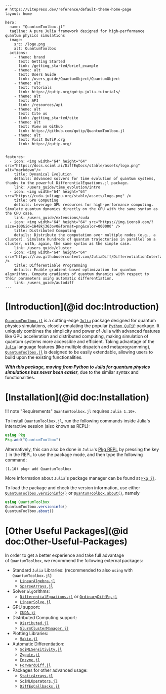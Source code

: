 ```@raw html
---
# https://vitepress.dev/reference/default-theme-home-page
layout: home

hero:
  name: "QuantumToolbox.jl"
  tagline: A pure Julia framework designed for high-performance quantum physics simulations
  image:
    src: /logo.png
    alt: QuantumToolbox
  actions:
    - theme: brand
      text: Getting Started
      link: /getting_started/brief_example
    - theme: alt
      text: Users Guide
      link: /users_guide/QuantumObject/QuantumObject
    - theme: alt
      text: Tutorials
      link: https://qutip.org/qutip-julia-tutorials/
    - theme: alt
      text: API
      link: /resources/api
    - theme: alt
      text: Cite us
      link: /getting_started/cite
    - theme: alt
      text: View on Github
      link: https://github.com/qutip/QuantumToolbox.jl
    - theme: alt
      text: Visit QuTiP.org
      link: https://qutip.org/


features:
  - icon: <img width="64" height="64" src="https://docs.sciml.ai/DiffEqDocs/stable/assets/logo.png" alt="markdown"/>
    title: Dynamical Evolution
    details: Advanced solvers for time evolution of quantum systems, thanks to the powerful DifferentialEquations.jl package.
    link: /users_guide/time_evolution/intro
  - icon: <img width="64" height="64" src="https://cuda.juliagpu.org/stable/assets/logo.png" />
    title: GPU Computing
    details: Leverage GPU resources for high-performance computing. Simulate quantum dynamics directly on the GPU with the same syntax as the CPU case.
    link: /users_guide/extensions/cuda
  - icon: <img width="64" height="64" src="https://img.icons8.com/?size=100&id=1W4Bkj363ov0&format=png&color=000000" />
    title: Distributed Computing
    details: Distribute the computation over multiple nodes (e.g., a cluster). Simulate hundreds of quantum trajectories in parallel on a cluster, with, again, the same syntax as the simple case.
    link: /users_guide/cluster
  - icon: <img width="64" height="64" src="https://raw.githubusercontent.com/JuliaDiff/DifferentiationInterface.jl/main/DifferentiationInterface/docs/src/assets/logo.svg" />
    title: Differentiable Programming
    details: Enable gradient-based optimization for quantum algorithms. Compute gradients of quantum dynamics with respect to their parameters using automatic differentiation.
    link: /users_guide/autodiff
---
```

# [Introduction](@id doc:Introduction)

[`QuantumToolbox.jl`](https://github.com/qutip/QuantumToolbox.jl) is a cutting-edge [`Julia`](https://julialang.org/) package designed for quantum physics simulations, closely emulating the popular [`Python QuTiP`](https://github.com/qutip/qutip) package. It uniquely combines the simplicity and power of Julia with advanced features like GPU acceleration and distributed computing, making simulation of quantum systems more accessible and efficient. Taking advantage of the [`Julia`](https://julialang.org/) language features (like multiple dispatch and metaprogramming), [`QuantumToolbox.jl`](https://github.com/qutip/QuantumToolbox.jl) is designed to be easily extendable, allowing users to build upon the existing functionalities.

*__With this package, moving from Python to Julia for quantum physics simulations has never been easier__*, due to the similar syntax and functionalities.

# [Installation](@id doc:Installation)

!!! note "Requirements"
    `QuantumToolbox.jl` requires `Julia 1.10+`.

To install `QuantumToolbox.jl`, run the following commands inside Julia's interactive session (also known as REPL):
```julia
using Pkg
Pkg.add("QuantumToolbox")
```
Alternatively, this can also be done in `Julia`'s [Pkg REPL](https://julialang.github.io/Pkg.jl/v1/getting-started/) by pressing the key `]` in the REPL to use the package mode, and then type the following command:
```julia-repl
(1.10) pkg> add QuantumToolbox
```
More information about `Julia`'s package manager can be found at [`Pkg.jl`](https://julialang.github.io/Pkg.jl/v1/).

To load the package and check the version information, use either [`QuantumToolbox.versioninfo()`](@ref) or [`QuantumToolbox.about()`](@ref), namely
```julia
using QuantumToolbox
QuantumToolbox.versioninfo()
QuantumToolbox.about()
```

# [Other Useful Packages](@id doc:Other-Useful-Packages)

In order to get a better experience and take full advantage of `QuantumToolbox`, we recommend the following external packages:

- Standard `Julia` Libraries: (recommended to also `using` with `QuantumToolbox.jl`)
  - [`LinearAlgebra.jl`](https://github.com/JuliaLang/LinearAlgebra.jl)
  - [`SparseArrays.jl`](https://github.com/JuliaSparse/SparseArrays.jl)
- Solver `alg`orithms:
  - [`DifferentialEquations.jl`](https://github.com/SciML/DifferentialEquations.jl) or [`OrdinaryDiffEq.jl`](https://github.com/SciML/OrdinaryDiffEq.jl)
  - [`LinearSolve.jl`](https://github.com/SciML/LinearSolve.jl)
- GPU support:
  - [`CUDA.jl`](https://github.com/JuliaGPU/CUDA.jl)
- Distributed Computing support:
  - [`Disributed.jl`](https://github.com/JuliaLang/Distributed.jl)
  - [`SlurmClusterManager.jl`](https://github.com/JuliaParallel/SlurmClusterManager.jl)
- Plotting Libraries:
  - [`Makie.jl`](https://github.com/MakieOrg/Makie.jl)
- Automatic Differentiation:
  - [`SciMLSensitivity.jl`](https://github.com/SciML/SciMLSensitivity.jl)
  - [`Zygote.jl`](https://github.com/FluxML/Zygote.jl)
  - [`Enzyme.jl`](https://github.com/EnzymeAD/Enzyme.jl)
  - [`ForwardDiff.jl`](https://github.com/JuliaDiff/ForwardDiff.jl)
- Packages for other advanced usage:
  - [`StaticArrays.jl`](https://github.com/JuliaArrays/StaticArrays.jl)
  - [`SciMLOperators.jl`](https://github.com/SciML/SciMLOperators.jl)
  - [`DiffEqCallbacks.jl`](https://github.com/SciML/DiffEqCallbacks.jl)
